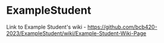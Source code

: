 # ExampleStudent
Link to Example Student's wiki - https://github.com/bcb420-2023/ExampleStudent/wiki/Example-Student-Wiki-Page
